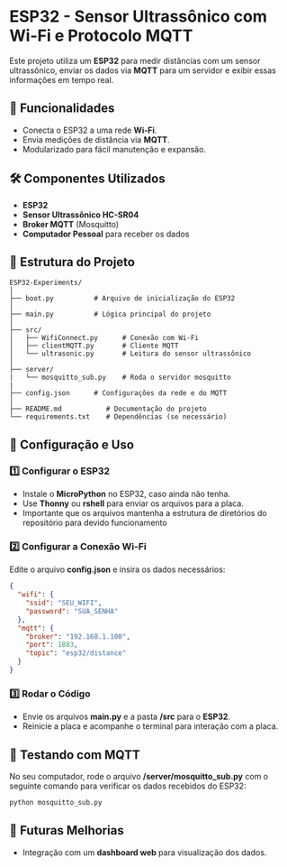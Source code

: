 # ESP32 - Sensor Ultrassônico com Wi-Fi e Protocolo MQTT

Este projeto utiliza um **ESP32** para medir distâncias com um sensor ultrassônico, enviar os dados via **MQTT** para um servidor e exibir essas informações em tempo real.

## 📌 Funcionalidades

- Conecta o ESP32 a uma rede **Wi-Fi**.
- Envia medições de distância via **MQTT**.
- Modularizado para fácil manutenção e expansão.

## 🛠 Componentes Utilizados

- **ESP32**
- **Sensor Ultrassônico HC-SR04**
- **Broker MQTT** (Mosquitto)
- **Computador Pessoal** para receber os dados

## 📁 Estrutura do Projeto

```
ESP32-Experiments/
│
├── boot.py          # Arquivo de inicialização do ESP32
│
├── main.py          # Lógica principal do projeto
│
├── src/
│   ├── WifiConnect.py      # Conexão com Wi-Fi
│   ├── clientMQTT.py       # Cliente MQTT
│   └── ultrasonic.py       # Leitura do sensor ultrassônico
│
├── server/
|   └── mosquitto_sub.py    # Roda o servidor mosquitto
|
├── config.json      # Configurações da rede e do MQTT
│
├── README.md           # Documentação do projeto
└── requirements.txt    # Dependências (se necessário)
```

## 🔧 Configuração e Uso

### 1️⃣ Configurar o ESP32

- Instale o **MicroPython** no ESP32, caso ainda não tenha.
- Use **Thonny** ou **rshell** para enviar os arquivos para a placa.
- Importante que os arquivos mantenha a estrutura de diretórios do repositório para devido funcionamento

### 2️⃣ Configurar a Conexão Wi-Fi

Edite o arquivo **config.json** e insira os dados necessários:

```json
{
  "wifi": {
    "ssid": "SEU_WIFI",
    "password": "SUA_SENHA"
  },
  "mqtt": {
    "broker": "192.168.1.100",
    "port": 1883,
    "topic": "esp32/distance"
  }
}
```

### 3️⃣ Rodar o Código

- Envie os arquivos **main.py** e a pasta **/src** para o **ESP32**.
- Reinicie a placa e acompanhe o terminal para interação com a placa.

## 📡 Testando com MQTT

No seu computador, rode o arquivo **/server/mosquitto_sub.py** com o seguinte comando para verificar os dados recebidos do ESP32:

```sh
python mosquitto_sub.py
```

## 🚀 Futuras Melhorias

- Integração com um **dashboard web** para visualização dos dados.
